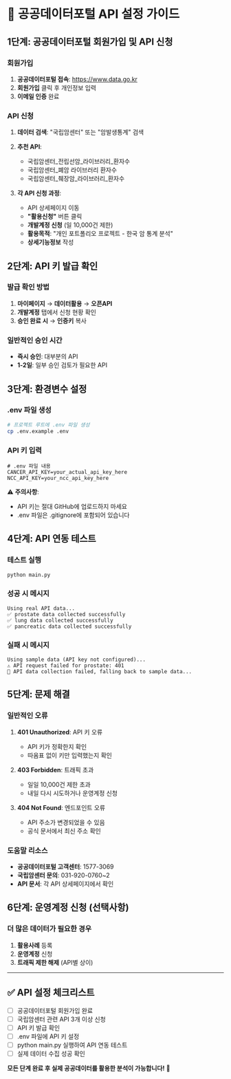 # 🔑 공공데이터포털 API 설정 가이드

## 1단계: 공공데이터포털 회원가입 및 API 신청

### 회원가입
1. **공공데이터포털 접속**: https://www.data.go.kr
2. **회원가입** 클릭 후 개인정보 입력
3. **이메일 인증** 완료

### API 신청
1. **데이터 검색**: "국립암센터" 또는 "암발생통계" 검색
2. **추천 API**:
   - 국립암센터_전립선암_라이브러리_환자수
   - 국립암센터_폐암 라이브러리 환자수  
   - 국립암센터_췌장암_라이브러리_환자수

3. **각 API 신청 과정**:
   - API 상세페이지 이동
   - **"활용신청"** 버튼 클릭
   - **개발계정 신청** (일 10,000건 제한)
   - **활용목적**: "개인 포트폴리오 프로젝트 - 한국 암 통계 분석"
   - **상세기능정보** 작성

## 2단계: API 키 발급 확인

### 발급 확인 방법
1. **마이페이지** → **데이터활용** → **오픈API**
2. **개발계정** 탭에서 신청 현황 확인
3. **승인 완료 시** → **인증키** 복사

### 일반적인 승인 시간
- **즉시 승인**: 대부분의 API
- **1-2일**: 일부 승인 검토가 필요한 API

## 3단계: 환경변수 설정

### .env 파일 생성
```bash
# 프로젝트 루트에 .env 파일 생성
cp .env.example .env
```

### API 키 입력
```env
# .env 파일 내용
CANCER_API_KEY=your_actual_api_key_here
NCC_API_KEY=your_ncc_api_key_here
```

⚠️ **주의사항**: 
- API 키는 절대 GitHub에 업로드하지 마세요
- .env 파일은 .gitignore에 포함되어 있습니다

## 4단계: API 연동 테스트

### 테스트 실행
```bash
python main.py
```

### 성공 시 메시지
```
Using real API data...
✅ prostate data collected successfully  
✅ lung data collected successfully
✅ pancreatic data collected successfully
```

### 실패 시 메시지
```
Using sample data (API key not configured)...
⚠️ API request failed for prostate: 401
🔄 API data collection failed, falling back to sample data...
```

## 5단계: 문제 해결

### 일반적인 오류
1. **401 Unauthorized**: API 키 오류
   - API 키가 정확한지 확인
   - 따옴표 없이 키만 입력했는지 확인

2. **403 Forbidden**: 트래픽 초과
   - 일일 10,000건 제한 초과
   - 내일 다시 시도하거나 운영계정 신청

3. **404 Not Found**: 엔드포인트 오류
   - API 주소가 변경되었을 수 있음
   - 공식 문서에서 최신 주소 확인

### 도움말 리소스
- **공공데이터포털 고객센터**: 1577-3069
- **국립암센터 문의**: 031-920-0760~2
- **API 문서**: 각 API 상세페이지에서 확인

## 6단계: 운영계정 신청 (선택사항)

### 더 많은 데이터가 필요한 경우
1. **활용사례** 등록
2. **운영계정** 신청
3. **트래픽 제한 해제** (API별 상이)

---

## ✅ API 설정 체크리스트

- [ ] 공공데이터포털 회원가입 완료
- [ ] 국립암센터 관련 API 3개 이상 신청
- [ ] API 키 발급 확인
- [ ] .env 파일에 API 키 설정
- [ ] python main.py 실행하여 API 연동 테스트
- [ ] 실제 데이터 수집 성공 확인

**모든 단계 완료 후 실제 공공데이터를 활용한 분석이 가능합니다!** 🎉